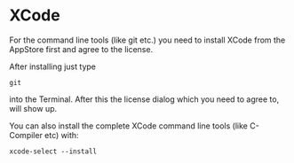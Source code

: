 # XCode

For the command line tools (like git etc.) you need to install XCode from the AppStore first and agree to the license.

After installing just type 

```git```

into the Terminal. After this the license dialog which you need to agree to, will show up.

You can also install the complete XCode command line tools (like C-Compiler etc) with:

```xcode-select --install```

